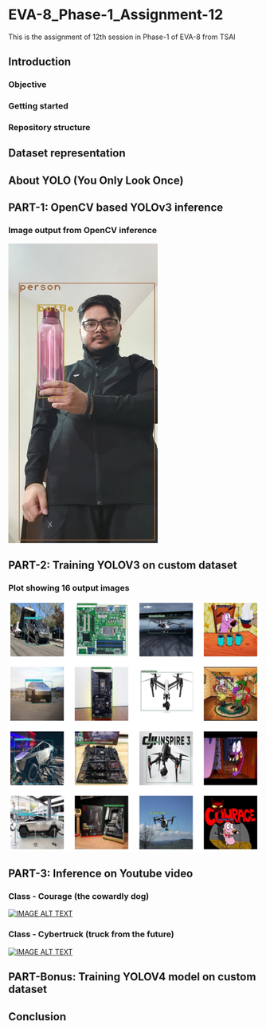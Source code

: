 # EVA-8_Phase-1_Assignment-12
This is the assignment of 12th session in Phase-1 of EVA-8 from TSAI

## Introduction

### Objective

### Getting started

### Repository structure

## Dataset representation

## About YOLO (You Only Look Once)

## PART-1: OpenCV based YOLOv3 inference
### Image output from OpenCV inference
<img src="Part_1-OpenCV_Yolo/image_out.jpg" width="300" height="600" title="output image">

## PART-2: Training YOLOV3 on custom dataset
### Plot showing 16 output images
<img src="Part_2-training_on_custom_dataset/16_output.png">

## PART-3: Inference on Youtube video
### Class - Courage (the cowardly dog)
[![IMAGE ALT TEXT](https://img.youtube.com/vi/mxIH-kjL918/0.jpg)](https://www.youtube.com/watch?v=Vnumdu73oUI)

### Class - Cybertruck (truck from the future)
[![IMAGE ALT TEXT](https://img.youtube.com/vi/J2U9Hmmpqhc/0.jpg)](https://www.youtube.com/watch?v=lrXfjzat3po)


## PART-Bonus: Training YOLOV4 model on custom dataset

## Conclusion